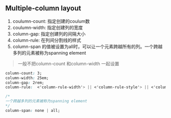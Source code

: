 
## Multiple-column layout
1. coulumn-count: 指定创建的coulum数
2. coulumn-width: 指定创建列的宽度
3. column-gap: 指定创建列的间隔大小
4. column-rule: 在列间分割线的样式
5. column-span 的值被设置为all时，可以让一个元素跨越所有的列。一个跨越多列的元素被称为spanning element 

> 一般不把column-count 和column-width 一起设置
```css
column-count: 3;
column-width: 25em;
column-gap: 2rem;
column-rule:  <'column-rule-width'> || <'column-rule-style'> || <'column-rule-color'>

/* 
一个跨越多列的元素被称为spanning element 
*/
column-span: none | all;
```